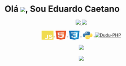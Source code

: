 <h1 align="left">Olá <img src="https://raw.githubusercontent.com/kaueMarques/kaueMarques/master/hi.gif" width="20px">, Sou Eduardo Caetano</h1>
<div align="center">
  <a href="https://github.com/Eduardo-ca">
  <img height="180em" src="https://github-readme-stats.vercel.app/api?username=Eduardo-ca&show_icons=true&theme=dark&include_all_commits=true&count_private=true"/>
  <img height="180em" src="https://github-readme-stats.vercel.app/api/top-langs/?username=Eduardo-ca&layout=compact&langs_count=7&theme=dracula"/>
   
  <div style="display: inline_block"><br>
  <img align="center" alt="Dudu-Js" height="30" width="40" src="https://raw.githubusercontent.com/devicons/devicon/master/icons/javascript/javascript-plain.svg">
  <img align="center" alt="Dudu-HTML" height="30" width="40" src="https://raw.githubusercontent.com/devicons/devicon/master/icons/html5/html5-original.svg">
  <img align="center" alt="Dudu-CSS" height="30" width="40" src="https://raw.githubusercontent.com/devicons/devicon/master/icons/css3/css3-original.svg">
  <img align="center" alt="Dudu-Python" height="30" width="40" src="https://raw.githubusercontent.com/devicons/devicon/master/icons/python/python-original.svg">
  <img align="center" alt="Dudu-PHP" height="35" width="45" src="https://cdn.jsdelivr.net/gh/devicons/devicon/icons/php/php-original.svg" />
    </div>
    
<div> 
  <br><a "linkedin.com/in/eduardo-caetano-nogueira-braz-9b2ab9214" target="_blank"><img src="https://img.shields.io/badge/-LinkedIn-%230077B5?style=for-the-badge&logo=linkedin&logoColor=white" target="_blank"></a><br><br>
  
 <img height="180em" src=https://i.pinimg.com/originals/2f/c1/b8/2fc1b8f82e14172e3bcae39ca8c8ab33.gif>
 
</div>


